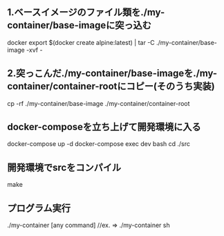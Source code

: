 ## 1.ベースイメージのファイル類を./my-container/base-imageに突っ込む
docker export $(docker create alpine:latest) | tar -C ./my-container/base-image -xvf -

## 2.突っこんだ./my-container/base-imageを./my-container/container-rootにコピー(そのうち実装)
cp -rf ./my-container/base-image ./my-container/container-root

## docker-composeを立ち上げて開発環境に入る
docker-compose up -d
docker-compose exec dev bash
cd ./src

## 開発環境でsrcをコンパイル
make

## プログラム実行
./my-container [any command] //ex. => ./my-container sh


